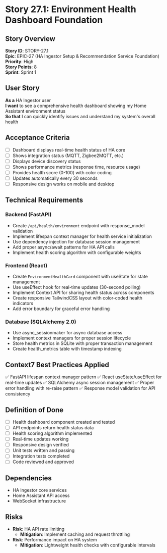 # Story 27.1: Environment Health Dashboard Foundation

## Story Overview
**Story ID**: STORY-27.1  
**Epic**: EPIC-27 (HA Ingestor Setup & Recommendation Service Foundation)  
**Priority**: High  
**Story Points**: 8  
**Sprint**: Sprint 1  

## User Story
**As a** HA Ingestor user  
**I want** to see a comprehensive health dashboard showing my Home Assistant environment status  
**So that** I can quickly identify issues and understand my system's overall health  

## Acceptance Criteria
- [ ] Dashboard displays real-time health status of HA core
- [ ] Shows integration status (MQTT, Zigbee2MQTT, etc.)
- [ ] Displays device discovery status
- [ ] Shows performance metrics (response time, resource usage)
- [ ] Provides health score (0-100) with color coding
- [ ] Updates automatically every 30 seconds
- [ ] Responsive design works on mobile and desktop

## Technical Requirements

### Backend (FastAPI)
- Create `/api/health/environment` endpoint with response_model validation
- Implement lifespan context manager for health service initialization
- Use dependency injection for database session management
- Add proper async/await patterns for HA API calls
- Implement health scoring algorithm with configurable weights

### Frontend (React)
- Create `EnvironmentHealthCard` component with useState for state management
- Use useEffect hook for real-time updates (30-second polling)
- Implement Context API for sharing health status across components
- Create responsive TailwindCSS layout with color-coded health indicators
- Add error boundary for graceful error handling

### Database (SQLAlchemy 2.0)
- Use async_sessionmaker for async database access
- Implement context managers for proper session lifecycle
- Store health metrics in SQLite with proper transaction management
- Create health_metrics table with timestamp indexing

## Context7 Best Practices Applied
✅ FastAPI lifespan context manager pattern
✅ React useState/useEffect for real-time updates
✅ SQLAlchemy async session management
✅ Proper error handling with re-raise pattern
✅ Response model validation for API consistency

## Definition of Done
- [ ] Health dashboard component created and tested
- [ ] API endpoints return health status data
- [ ] Health scoring algorithm implemented
- [ ] Real-time updates working
- [ ] Responsive design verified
- [ ] Unit tests written and passing
- [ ] Integration tests completed
- [ ] Code reviewed and approved

## Dependencies
- HA Ingestor core services
- Home Assistant API access
- WebSocket infrastructure

## Risks
- **Risk**: HA API rate limiting
  - **Mitigation**: Implement caching and request throttling
- **Risk**: Performance impact on HA system
  - **Mitigation**: Lightweight health checks with configurable intervals
